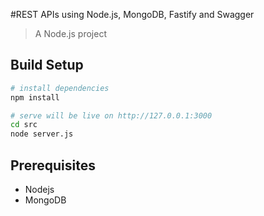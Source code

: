 #REST APIs using Node.js, MongoDB, Fastify and Swagger

> A Node.js project

## Build Setup

``` bash
# install dependencies
npm install

# serve will be live on http://127.0.0.1:3000
cd src
node server.js
```
## Prerequisites
- Nodejs
- MongoDB
